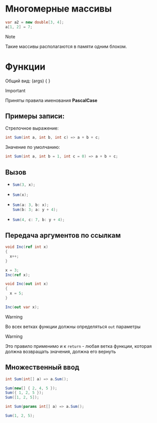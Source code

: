 # Многомерные массивы

```cs
var a2 = new double[3, 4];
a[1, 2] = 7;
```

> [!NOTE]
> Такие массивы располагаются в памяти одним блоком.

# Функции

Общий вид:
<ReturnType> <FunctionName>(args) { <Body> }

> [!IMPORTANT]
> Приняты правила именования **PascalCase**

## Примеры записи:

Стрелочное выражение:
```cs
int Sum(int a, int b, int c) => a + b + c;
```

Значение по умолчанию:
```cs
int Sum(int a, int b = 1, int c = 0) => a + b + c;
```

## Вызов

- ```cs
  Sum(3, x);
  ```
- ```cs
  Sum(x);
  ```
- ```cs
  Sum(a: 3, b: x);
  Sum(b: 3; a: y + 4);
  ```
- ```cs
  Sum(4, c: 7, b: y + 4);
  ```

## Передача аргументов по ссылкам

```cs
void Inc(ref int x)
{
  x++;
}

x = 3;
Inc(ref x);
```

```cs
void Inc(out int x)
{
  x = 5;
}

Inc(out var x);
```

> [!WARNING]
> Во всех ветках функции должны определяться ```out``` параметры

> [!WARNING]
> Это правило применимо и к ```return``` - любая ветка функции, которая должна возвращать значения, должна его вернуть

## Множественный ввод

```cs
int Sum(int[] a) => a.Sum();

Sum(new[] { 2, 4, 5 });
Sum({ 1, 2, 5 });
Sum([1, 2, 5]);
```

```cs
int Sum(params int[] a) => a.Sum();

Sum(1, 2, 5);
```

